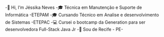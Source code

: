 -👋 Hi, I’m Jéssika Neves
-🎓 Técnica em Manutenção e Suporte de Informática -ETEPAM
-🎓 Cursando Técnico em Analise e desenvolvimento de  Sistemas -ETEPAC
-💻 Cursei o bootcamp da Generation para ser desenvolvedora Full-Stack Java Jr
-🏡 Sou de Recife - PE-

<!---
jessikaneves/jessikaneves is a ✨ special ✨ repository because its `README.md` (this file) appears on your GitHub profile.
You can click the Preview link to take a look at your changes.
--->

